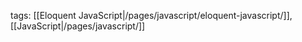 tags: [[Eloquent JavaScript|/pages/javascript/eloquent-javascript/]], [[JavaScript|/pages/javascript/]]